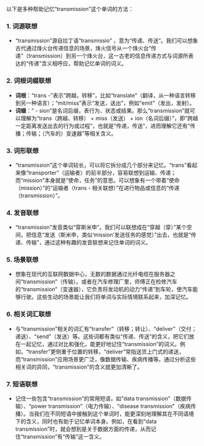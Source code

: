 以下是多种帮助记忆“transmission”这个单词的方法：

### 1. 词源联想
 - “transmission”源自拉丁语“transmissio” ，意为“传递、传送”。我们可以想象古代通过烽火台传递信息的场景，烽火信号从一个烽火台“传递”（transmission）到另一个烽火台，这一古老的信息传递方式与词源所表达的“传递”含义相呼应，帮助记忆单词的词义。

### 2. 词根词缀联想
 - **词根**：“trans -”表示“跨越，转移”，比如“translate”（翻译，从一种语言转移到另一种语言）；“mit/miss”表示“发送，送出”，例如“emit”（发出，发射）。
 - **词缀**：“ - sion”是名词后缀，表行为、状态或结果。那么“transmission”就可以理解为“trans（跨越、转移） + miss（发送） + ion（名词后缀）”，即“跨越一定距离发送出去的行为或过程”，也就是“传递，传送”，进而理解它还有“传播；传输；（汽车的）变速器”等相关含义。

### 3. 词形联想
 - “transmission”这个单词较长，可以将它拆分成几个部分来记忆。“trans”看起来像“transporter”（运输者）的前半部分，容易联想到运输、传递；而“mission”本身就是“使命，任务”的意思。可以想象有一个带着“使命（mission）”的“运输者（trans - 相关联想）”在进行物品或信息的“传递（transmission）”。

### 4. 发音联想
 - “transmission”发音类似“穿斯米申”。我们可以联想成在“穿越（穿）”某个空间，把信息“发送（斯米申，类似‘mission’发送任务的感觉）”出去，也就是“传递、传输”，通过这种有趣的发音联想来记住单词的词义。

### 5. 场景联想
 - 想象在现代的互联网数据中心，无数的数据通过光纤电缆在服务器之间“transmission”（传输）。或者在汽车修理厂里，师傅正在检修汽车的“transmission”（变速器），它负责将发动机的动力“传递”到车轮，使汽车能够行驶。这些生动的场景能让我们将单词与实际情境联系起来，加深记忆。

### 6. 相关词汇联想
 - 与“transmission”相关的词汇有“transfer”（转移；转让）、“deliver”（交付；递送）、“send”（发送）等。这些词都有类似“传递、传送”的含义，把它们放在一起记忆，通过对比和强化，能更好地记住“transmission”的词义。例如，“transfer”更侧重于位置的转移，“deliver”常指送货上门式的递送，而“transmission”应用场景更广泛，像数据传输、疾病传播等。通过分析这些相关词的异同，“transmission”的含义就更加清晰了。

### 7. 短语联想
 - 记住一些包含“transmission”的常用短语，如“data transmission”（数据传输）、“power transmission”（电力传输）、“disease transmission”（疾病传播）。当我们在不同短语中接触到这个单词时，能更深刻地理解其在不同语境下的含义，同时也有助于记忆单词本身。例如，在看到“data transmission”时，就会想到是关于数据方面的传递，从而记住“transmission”有“传输”这一含义。 